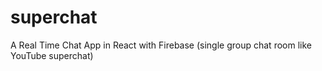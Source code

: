 # superchat
 A Real Time Chat App in React with Firebase (single group chat room like YouTube superchat)
